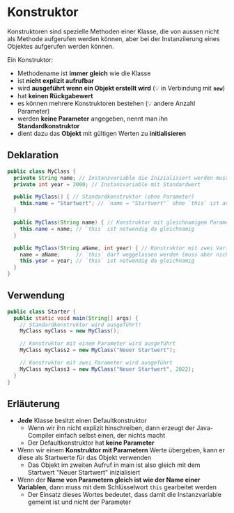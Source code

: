 # Konstruktor

Konstruktoren sind spezielle Methoden einer Klasse, die von aussen nicht als
Methode aufgerufen werden können, aber bei der Instanziierung eines Objektes
aufgerufen werden können.

Ein Konstruktor:

- Methodename ist **immer gleich** wie die Klasse
- ist **nicht explizit aufrufbar**
- wird **ausgeführt wenn ein Objekt erstellt wird** (:bulb: in Verbindung mit
  **`new`**)
- hat **keinen Rückgabewert**
- es können mehrere Konstruktoren bestehen (:bulb: andere Anzahl Parameter)
- werden **keine Parameter** angegeben, nennt man ihn **Standardkonstruktor**
- dient dazu das **Objekt** mit gültigen Werten zu **initialisieren**

## Deklaration

```java title="MyClass.java Konstruktor Beispiele"
public class MyClass {
  private String name; // Instanzvariable die Inizialisiert werden muss!
  private int year = 2000; // Instanzvariable mit Standardwert

  public MyClass() { // Standardkonstruktor (ohne Parameter)
    this.name = "Startwert"; // `name = "Startwert"` ohne `this` ist auch gültig
  }

  public MyClass(String name) { // Konstruktor mit gleichnamigem Parameter
    this.name = name; // `this` ist notwendig da gleichnamig
  }

  public MyClass(String aName, int year) { // Konstruktor mit zwei Variablen
    name = aName;     // `this` darf weggelassen werden (muss aber nicht!)
    this.year = year; // `this` ist notwendig da gleichnamig
  }
}
```

## Verwendung

```java title="Starter.java verwendet MyClass"
public class Starter {
  public static void main(String[] args) {
    // Standardkonstruktor wird ausgeführt!
    MyClass myClass = new MyClass();

    // Konstruktor mit einem Parameter wird ausgeführt
    MyClass myClass2 = new MyClass("Neuer Startwert");

    // Konstruktor mit zwei Parameter wird ausgeführt
    MyClass myClass3 = new MyClass("Neuer Startwert", 2022);
  }
}
```

## Erläuterung

- **Jede** Klasse besitzt einen Defaultkonstruktor
  - Wenn wir ihn nicht explizit hinschreiben, dann erzeugt der Java-Compiler
    einfach selbst einen, der nichts macht
  - Der Defaultkonstruktor hat **keine Parameter**
- Wenn wir einem **Konstruktor mit Parametern** Werte übergeben, kann er diese
  als Startwerte für das Objekt verwenden
  - Das Objekt im zweiten Aufruf in main ist also gleich mit dem Startwert
    "Neuer Startwert" inizialisiert
- Wenn der **Name von Parametern gleich ist wie der Name einer Variablen**, dann
  muss mit dem Schlüsselwort `this` gearbeitet werden
  - Der Einsatz dieses Wortes bedeutet, dass damit die Instanzvariable gemeint
    ist und nicht der Parameter

